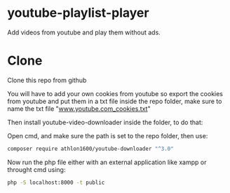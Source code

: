 # youtube-playlist-player
Add videos from youtube and play them without ads.

# Clone
Clone this repo from github

You will have to add your own cookies from youtube so export the cookies from youtube and put them in a txt file inside the repo folder, make sure to name the txt file "www.youtube.com_cookies.txt"

Then install youtube-video-downloader inside the folder, to do that:

Open cmd, and make sure the path is set to the repo folder, then use:

```bash
composer require athlon1600/youtube-downloader "^3.0"
```

Now run the php file either with an external application like xampp or throught cmd using:

```bash
php -S localhost:8000 -t public
```
